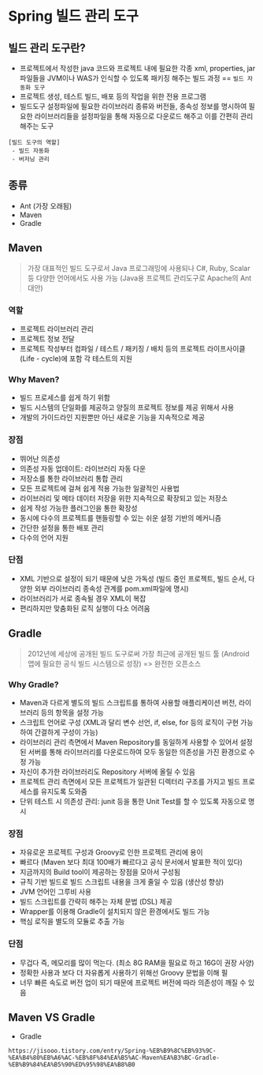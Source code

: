 # Spring 빌드 관리 도구
## 빌드 관리 도구란?
 - 프로젝트에서 작성한 java 코드와 프로젝트 내에 필요한 각종 xml, properties, jar 파일들을 
    JVM이나 WAS가 인식할 수 있도록 패키징 해주는 빌드 과정 == `빌드 자동화 도구`
 - 프로젝트 생성, 테스트 빌드, 배포 등의 작업을 위한 전용 프로그램
 - 빌드도구 설정파일에 필요한 라이브러리 종류와 버전들, 종속성 정보를 명시하여
    필요한 라이브러리들을 설정파일을 통해 자동으로 다운로드 해주고 이를 간편히 관리해주는 도구
  ```
  [빌드 도구의 역할]
   - 빌드 자동화
   - 버저닝 관리
  ```

## 종류
 - Ant (가장 오래됨)
 - Maven
 - Gradle

## Maven
> 가장 대표적인 빌드 도구로서 Java 프로그래밍에 사용되나 C#, Ruby, Scalar 등 다양한 언어에서도 사용 가능
  (Java용 프로젝트 관리도구로 Apache의 Ant 대안)

 ### 역할
   - 프로젝트 라이브러리 관리
   - 프로젝트 정보 전달
   - 프로젝트 작성부터 컴파일 / 테스트 / 패키징 / 배치 등의 프로젝트 라이프사이클 (Life - cycle)에 포함 각 테스트의 지원

 ### Why Maven?
   - 빌드 프로세스를 쉽게 하기 위함
   - 빌드 시스템의 단일화를 제공하고 양질의 프로젝트 정보를 제공 위해서 사용
   - 개발의 가이드라인 지원뿐만 아닌 새로운 기능을 지속적으로 제공

 ### 장점
   - 뛰어난 의존성
   - 의존성 자동 업데이트: 라이브러리 자동 다운
   - 저장소를 통한 라이브러리 통합 관리
   - 모든 프로젝트에 걸쳐 쉽게 적용 가능한 일괄적인 사용법
   - 라이브러리 및 메타 데이터 저장을 위한 지속적으로 확장되고 있는 저장소
   - 쉽게 작성 가능한 플러그인을 통한 확장성
   - 동시에 다수의 프로젝트를 핸들링할 수 있는 쉬운 설정 기반의 메커니즘
   - 간단한 설정을 통한 배포 관리
   - 다수의 언어 지원

 ### 단점
   - XML 기반으로 설정이 되기 때문에 낮은 가독성
      (빌드 중인 프로젝트, 빌드 순서, 다양한 외부 라이브러리 종속성 관계를 pom.xml파일에 명시)
   - 라이브러리가 서로 종속될 경우 XML이 복잡
   - 편리하지만 맞춤화된 로직 실행이 다소 어려움

## Gradle
> 2012년에 세상에 공개된 빌드 도구로써 가장 최근에 공개된 빌드 툴
  (Android 앱에 필요한 공식 빌드 시스템으로 성장)
  => 완전한 오픈소스

 ### Why Gradle?
   - Maven과 다르게 별도의 빌드 스크립트를 통하여 사용할 애플리케이션 버전, 라이브러리 등의 항목을 설정 가능
   - 스크립트 언어로 구성 (XML과 달리 변수 선언, if, else, for 등의 로직이 구현 가능하여 간결하게 구성이 가능)
   - 라이브러리 관리 측면에서 Maven Repository를 동일하게 사용할 수 있어서 설정된 서버를 통해 라이브러리를 다운로드하여 모두 동일한 의존성을 가진 환경으로 수정 가능
   - 자신이 추가한 라이브러리도 Repository 서버에 올릴 수 있음
   - 프로젝트 관리 측면에서 모든 프로젝트가 일관된 디렉터리 구조를 가지고 빌드 프로세스를 유지도록 도와줌
   - 단위 테스트 시 의존성 관리: junit 등을 통한 Unit Test를 할 수 있도록 자동으로 명시

 ### 장점
   - 자유로운 프로젝트 구성과 Groovy로 인한 프로젝트 관리에 용이
   - 빠르다 (Maven 보다 최대 100배가 빠르다고 공식 문서에서 발표한 적이 있다)
   - 지금까지의 Build tool이 제공하는 장점을 모아서 구성됨
   - 규칙 기반 빌드로 빌드 스크립트 내용을 크게 줄일 수 있음 (생산성 향상)
   - JVM 언어인 그루비 사용
   - 빌드 스크립트를 간략히 해주는 자체 문법 (DSL) 제공
   - Wrapper를 이용해 Gradle이 설치되지 않은 환경에서도 빌드 가능
   - 핵심 로직을 별도의 모듈로 추출 가능

  ### 단점
   - 무겁다 
      즉, 메모리를 많이 먹는다. (최소 8G RAM을 필요로 하고 16G이 권장 사양)
   - 정확한 사용과 보다 더 자유롭게 사용하기 위해선 Groovy 문법을 이해 필
   - 너무 빠른 속도로 버전 업이 되기 때문에 프로젝트 버전에 따라 의존성이 깨질 수 있음

## Maven VS Gradle
 - Gradle 

`https://jisooo.tistory.com/entry/Spring-%EB%B9%8C%EB%93%9C-%EA%B4%80%EB%A6%AC-%EB%8F%84%EA%B5%AC-Maven%EA%B3%BC-Gradle-%EB%B9%84%EA%B5%90%ED%95%98%EA%B8%B0`
